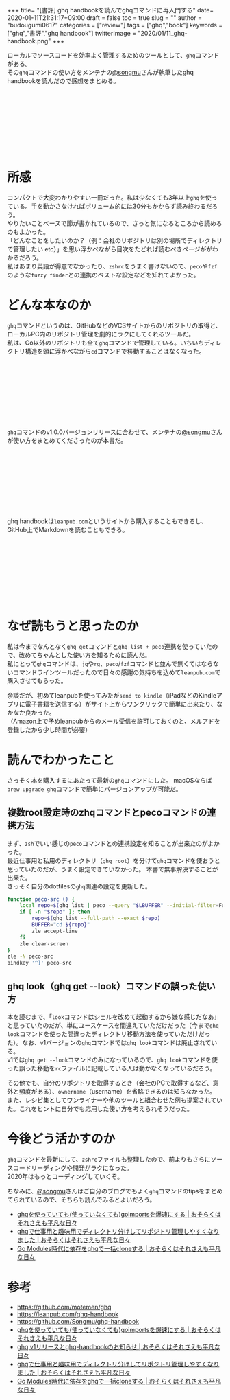 +++
title= "[書評] ghq handbookを読んでghqコマンドに再入門する"
date= 2020-01-11T21:31:17+09:00
draft = false
toc = true
slug = ""
author = "budougumi0617"
categories = ["review"]
tags = ["ghq","book"]
keywords = ["ghq","書評","ghq handbook"]
twitterImage = "2020/01/11_ghq-handbook.png"
+++

ローカルでソースコードを効率よく管理するためのツールとして、`ghq`コマンドがある。  
その`ghq`コマンドの使い方をメンテナの[@songmu](https://twitter.com/songmu)さんが執筆したghq handbookを読んだので感想をまとめる。

<div class="iframely-embed"><div class="iframely-responsive" style="height: 140px; padding-bottom: 0;"><a href="http://leanpub.com/ghq-handbook" data-iframely-url="//cdn.iframe.ly/hPd1pAJ"></a></div></div><script async src="//cdn.iframe.ly/embed.js" charset="utf-8"></script>


<!--more-->

# 所感
コンパクトで大変わかりやすい一冊だった。私は少なくても3年以上`ghq`を使っている。手を動かさなければボリューム的には30分もかからず読み終わるだろう。  
やりたいことベースで節が書かれているので、さっと気になるところから読めるのもよかった。  
「どんなことをしたいのか？（例：会社のリポジトリは別の場所でディレクトリで管理したい etc）」を思い浮かべながら目次をたどれば読むべきページががわかるだろう。  
私はあまり英語が得意でなかったり、`zshrc`をうまく書けないので、`peco`や`fzf`のような`fuzzy finder`との連携のベストな設定などを知れてよかった。

# どんな本なのか
`ghq`コマンドというのは、GitHubなどのVCSサイトからのリポジトリの取得と、ローカルPC内のリポジトリ管理を劇的にラクにしてくれるツールだ。  
私は、Go以外のリポジトリも全て`ghq`コマンドで管理している。いちいちディレクトリ構造を頭に浮かべながら`cd`コマンドで移動することはなくなった。

<div class="iframely-embed"><div class="iframely-responsive" style="height: 140px; padding-bottom: 0;"><a href="https://github.com/motemen/ghq" data-iframely-url="//cdn.iframe.ly/kzGagrT"></a></div></div><script async src="//cdn.iframe.ly/embed.js" charset="utf-8"></script>

`ghq`コマンドのv1.0.0バージョンリリースに合わせて、メンテナの[@songmu](https://twitter.com/songmu)さんが使い方をまとめてくださったのが本書だ。

<div class="iframely-embed"><div class="iframely-responsive" style="height: 140px; padding-bottom: 0;"><a href="https://songmu.jp/riji/entry/2020-01-05-ghq-v1.html" data-iframely-url="//cdn.iframe.ly/aUbn23p?iframe=card-small"></a></div></div><script async src="//cdn.iframe.ly/embed.js" charset="utf-8"></script>

ghq handbookは`leanpub.com`というサイトから購入することもできるし、GitHub上でMarkdownを読むこともできる。

<div class="iframely-embed"><div class="iframely-responsive" style="height: 140px; padding-bottom: 0;"><a href="http://leanpub.com/ghq-handbook" data-iframely-url="//cdn.iframe.ly/hPd1pAJ"></a></div></div><script async src="//cdn.iframe.ly/embed.js" charset="utf-8"></script>

# なぜ読もうと思ったのか
私は今までなんとなく`ghq get`コマンドと`ghq list + peco`連携を使っていたので、改めてちゃんとした使い方を知るために読んだ。  
私にとって`ghq`コマンドは、`jq`や`rg`、`peco`/`fzf`コマンドと並んで無くてはならないコマンドラインツールだったので日々の感謝の気持ちを込めて`leanpub.com`で購入させてもらった。

余談だが、初めてleanpubを使ってみたが`send to kindle`（iPadなどのKindleアプリに電子書籍を送信する）がサイト上からワンクリックで簡単に出来たり、なかなか良かった。  
（Amazon上で予めleanpubからのメール受信を許可しておくのと、メルアドを登録したから少し時間が必要）

# 読んでわかったこと
さっそく本を購入するにあたって最新の`ghq`コマンドにした。
macOSならば`brew upgrade ghq`コマンドで簡単にバージョンアップが可能だ。  

## 複数root設定時のzhqコマンドとpecoコマンドの連携方法
まず、`zsh`でいい感じの`peco`コマンドとの連携設定を知ることが出来たのがよかった。  
最近仕事用と私用のディレクトリ（`ghq root`）を分けて`ghq`コマンドを使おうと思っていたのだが、うまく設定できていなかった。
本書で無事解決することが出来た。  
さっそく自分のdotfilesの`ghq`関連の設定を更新した。

```bash
function peco-src () {
    local repo=$(ghq list | peco --query "$LBUFFER" --initial-filter=Fuzzy)
    if [ -n "$repo" ]; then
        repo=$(ghq list --full-path --exact $repo)
        BUFFER="cd ${repo}"
        zle accept-line
    fi
    zle clear-screen
}
zle -N peco-src
bindkey '^]' peco-src
```

## ghq look（ghq get --look）コマンドの誤った使い方
本を読むまで、「`look`コマンドはシェルを改めて起動するから嫌な感じだなあ」と思っていたのだが、単にユースケースを間違えていただけだった（今まで`ghq look`コマンドを使った間違ったディレクトリ移動方法を使っていただけだった）。なお、v1バージョンの`ghq`コマンドでは`ghq look`コマンドは廃止されている。  
v1では`ghq get --look`コマンドのみになっているので、`ghq look`コマンドを使った誤った移動を`rc`ファイルに記載している人は動かなくなっているだろう。

その他でも、自分のリポジトリを取得するとき（会社のPCで取得するなど、意外と頻度がある）、`ownername`（username）を省略できるのは知らなかった。
また、レシピ集としてワンライナーや他のツールと組合わせた例も提案されていた。これをヒントに自分でも応用した使い方を考えられそうだった。  

# 今後どう活かすのか
`ghq`コマンドを最新にして、`zshrc`ファイルも整理したので、前よりもさらにソースコードリーディングや開発がラクになった。  
2020年はもっとコーディングしていくぞ。

ちなみに、[@songmu](https://twitter.com/songmu)さんはご自分のブログでもよく`ghq`コマンドのtipsをまとめてられているので、そちらも読んでみるとよいだろう。

- [ghqを使っていても(使っていなくても)goimportsを爆速にする | おそらくはそれさえも平凡な日々](https://songmu.jp/riji/entry/2018-08-29-ghq-goimports.html)
- [ghqで仕事用と趣味用でディレクトリ分けしてリポジトリ管理しやすくなりました | おそらくはそれさえも平凡な日々](https://songmu.jp/riji/entry/2019-12-28-ghq.html)
- [Go Modules時代に依存をghqで一括cloneする | おそらくはそれさえも平凡な日々](https://songmu.jp/riji/entry/2019-10-22-gomod-ghq.html)

# 参考
- https://github.com/motemen/ghq
- https://leanpub.com/ghq-handbook
- https://github.com/Songmu/ghq-handbook
- [ghqを使っていても(使っていなくても)goimportsを爆速にする | おそらくはそれさえも平凡な日々](https://songmu.jp/riji/entry/2018-08-29-ghq-goimports.html)
- [ghq v1リリースとghq-handbookのお知らせ | おそらくはそれさえも平凡な日々](https://songmu.jp/riji/entry/2020-01-05-ghq-v1.html)
- [ghqで仕事用と趣味用でディレクトリ分けしてリポジトリ管理しやすくなりました | おそらくはそれさえも平凡な日々](https://songmu.jp/riji/entry/2019-12-28-ghq.html)
- [Go Modules時代に依存をghqで一括cloneする | おそらくはそれさえも平凡な日々](https://songmu.jp/riji/entry/2019-10-22-gomod-ghq.html)

